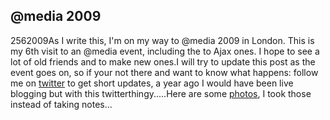 <article><h2>@media 2009</h2><time><span class="day">25</span><span class="month">6</span><span class="year">2009</span></time>As I write this, I'm on my way to @media 2009 in London. This is my 6th visit to an @media event, including the to Ajax ones. I hope to see a lot of old friends and to make new ones.I will try to update this post as the event goes on, so if your not there and want to know what happens:  follow me on <a href="http://twitter.com/wnas/">twitter</a> to get short updates, a year ago I would have been live blogging but with this twitterthingy.....Here are some <a href="http://www.flickr.com/photos/wilfrednas/sets/72157620738951502/">photos</a>, I took those instead of taking notes...</article>